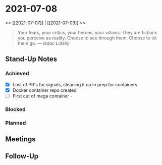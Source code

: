 # 2021-07-08

<< [[2021-07-07]] | [[2021-07-09]] >>

> Your fears, your critics, your heroes, your villains: They are fictions you perceive as reality. Choose to see through them. Choose to let them go.
> &mdash; <cite>Isaac Lidsky</cite>

## Stand-Up Notes

### Achieved
- [x] Lost of PR's for signals, cleaning it up in prep for containers
- [x] Docker container repo created
- [ ] First cut of mega container - 

### Blocked
### Planned

## Meetings

## Follow-Up
